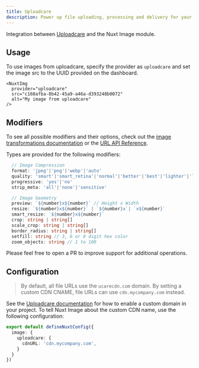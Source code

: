 ```yaml
---
title: Uploadcare
description: Power up file uploading, processing and delivery for your app in one sitting.
---
```


Integration between [Uploadcare](https://uploadcare.com/) and the Nuxt Image module.

## Usage
To use images from uploadcare, specify the provider as `uploadcare` and set the image src to the UUID provided on the dashboard.

```vue [page.vue]
<NuxtImg
  provider="uploadcare"
  src="c160afba-8b42-45a9-a46a-d393248b0072"
  alt="My image from uploadcare"
/>
```


## Modifiers
To see all possible modifiers and their options, check out the [image transformations documentation](https://uploadcare.com/docs/transformations/image/) or the [URL API Reference](https://uploadcare.com/api-refs/url-api/).

Types are provided for the following modifiers:
```ts [src/types/module.ts]
  // Image Compression
  format: 'jpeg'|'png'|'webp'|'auto'
  quality: 'smart'|'smart_retina'|'normal'|'better'|'best'|'lighter'|'lightest'
  progressive: 'yes'|'no'
  strip_meta: 'all'|'none'|'sensitive'

  // Image Geometry
  preview: `${number}x${number}` // Height x Width
  resize: `${number}x${number}` | `${number}x`| `x${number}` 
  smart_resize: `${number}x${number}`
  crop: string | string[]
  scale_crop: string | string[]
  border_radius: string | string[]
  setfill: string // 3, 6 or 8 digit hex color
  zoom_objects: string // 1 to 100
```

Please feel free to open a PR to improve support for additional operations.

## Configuration

> By default, all file URLs use the `ucarecdn.com` domain. By setting a custom CDN CNAME, file URLs can use `cdn.mycompany.com` instead.

See the [Uploadcare documentation](https://uploadcare.com/docs/delivery/cdn/#custom-cdn-cname) for how to enable a custom domain in your project. To tell Nuxt Image about the custom CDN name, use the following configuration:

```ts  [nuxt.config.ts]
export default defineNuxtConfig({
  image: {
    uploadcare: {
      cdnURL: 'cdn.mycompany.com',
    }
  }
})
```